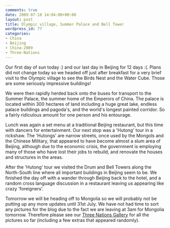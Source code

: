 ```yaml
---
comments: true
date: 2009-07-18 14:04:08+00:00
layout: post
title: Olympic village, Summer Palace and Bell Tower
wordpress_id: 77
categories:
- China
- Beijing
- China-2009
- Three-Nations
---
```


Our first day of sun today :) and our last day in Beijing for 12 days :(. Plans did not change today so
we headed off just after breakfast for a very brief visit to the Olympic village to see the Birds Nest
and the Water Cube. Those are some seriously impressive buildings!

We were then rapidly herded back onto the buses for transport to the Summer Palace, the summer home of
the Emperors of China. The palace is located within 300 hectares of land including a huge great lake,
endless palace buildings and pagoda's, and the world's longest painted corridor. So a fairly ridiculous
amount for one person and his entourage.

Lunch was again a set menu at a traditional Beijing restaurant, but this time with dancers for
entertainment. Our next stop was a 'Hutong' tour in a rickshaw. The 'Hutongs' are narrow streets, once
used by the Mongols and the Chinese Military, that appeared to have become almost a slum area of Beijing,
although due to the economic crisis, the government is employing many of those who have lost their jobs
to rebuild, and renovate the houses and structures in the areas.

After the 'Hutong' tour we visited the Drum and Bell Towers along the North-South line where all
important buildings in Beijing seem to be. We finished the day off with a wander through Beijing back to
the hotel, and a random cross language discussion in a restaurant leaving us appearing like crazy
'foreigners'.

Tomorrow we will be heading off to Mongolia so we will probably not be putting up any more updates until
31st July. We have not had time to sort any pictures for the blog due to the fact we are leaving at 3am
for Mongolia tomorrow. Therefore please see our [Three Nations Gallery][3n] for all the pictures so far
(including a few extras that appeared randomly).

[3n]: //photos.perry-online.me.uk/travel/three-nations-2009/
